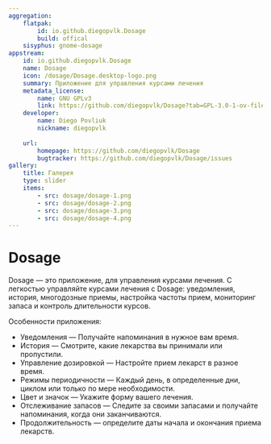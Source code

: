 ```yaml
---
aggregation:
    flatpak:
        id: io.github.diegopvlk.Dosage
        build: offical
    sisyphus: gnome-dosage
appstream:
    id: io.github.diegopvlk.Dosage
    name: Dosage
    icon: /dosage/Dosage.desktop-logo.png
    summary: Приложение для управления курсами лечения
    metadata_license:
        name: GNU GPLv3
        link: https://github.com/diegopvlk/Dosage?tab=GPL-3.0-1-ov-file
    developer:
        name: Diego Povliuk
        nickname: diegopvlk
        
    url:
        homepage: https://github.com/diegopvlk/Dosage
        bugtracker: https://github.com/diegopvlk/Dosage/issues
gallery:
    title: Галерея
    type: slider
    items:
        - src: dosage/dosage-1.png
        - src: dosage/dosage-2.png
        - src: dosage/dosage-3.png
        - src: dosage/dosage-4.png
---
```


# Dosage

Dosage — это приложение, для управления курсами лечения. С легкостью управляйте курсами лечения с Dosage: уведомления, история, многодозные приемы, настройка частоты прием, мониторинг запаса и контроль длительности курсов.

Особенности приложения:

* Уведомления — Получайте напоминания в нужное вам время.
* История — Смотрите, какие лекарства вы принимали или пропустили.
* Управление дозировкой — Настройте прием лекарст в разное время.
* Режимы периодичности — Каждый день, в определенные дни, циклом или только по мере необходимости.
* Цвет и значок — Укажите форму вашего лечения.
* Отслеживание запасов — Следите за своими запасами и получайте напоминания, когда они заканчиваются.
* Продолжительность — определите даты начала и окончания приема лекарств.

<AGWGallery />

<!--@include: @apps/_parts/install/content-repo.md-->
<!--@include: @apps/_parts/install/content-flatpak.md-->
